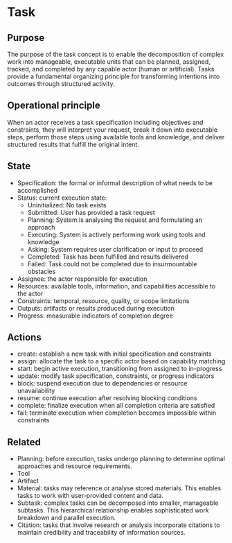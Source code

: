 <!-- import { Meta } from '@storybook/addon-docs/blocks'; -->

<!-- <Meta title="Concepts/Task*" /> -->

# Task

## Purpose

The purpose of the task concept is to enable the decomposition of complex work into manageable, executable units that can be planned, assigned, tracked, and completed by any capable actor (human or artificial). Tasks provide a fundamental organizing principle for transforming intentions into outcomes through structured activity.

## Operational principle

When an actor receives a task specification including objectives and constraints, they will interpret your request, break it down into executable steps, perform those steps using available tools and knowledge, and deliver structured results that fulfill the original intent.

## State

- Specification: the formal or informal description of what needs to be accomplished
- Status: current execution state:
  - Uninitialized: No task exists
  - Submitted: User has provided a task request
  - Planning: System is analysing the request and formulating an approach
  - Executing: System is actively performing work using tools and knowledge
  - Asking: System requires user clarification or input to proceed
  - Completed: Task has been fulfilled and results delivered
  - Failed: Task could not be completed due to insurmountable obstacles
- Assignee: the actor responsible for execution
- Resources: available tools, information, and capabilities accessible to the actor
- Constraints: temporal, resource, quality, or scope limitations
- Outputs: artifacts or results produced during execution
- Progress: measurable indicators of completion degree

## Actions

- create: establish a new task with initial specification and constraints
- assign: allocate the task to a specific actor based on capability matching
- start: begin active execution, transitioning from assigned to in-progress
- update: modify task specification, constraints, or progress indicators
- block: suspend execution due to dependencies or resource unavailability
- resume: continue execution after resolving blocking conditions
- complete: finalize execution when all completion criteria are satisfied
- fail: terminate execution when completion becomes impossible within constraints

<!-- - `submit(request)`: User provides a task description
- `plan()`: System analyzes request and creates execution strategy
- `execute_step()`: System performs individual work components
- `ask_user(question)`: System requests clarification
- `provide_input(response)`: User supplies requested information
- `complete(results)`: System delivers final outputs
- `fail(reason)`: System terminates task due to inability to proceed -->

<!-- ## State transitions

Uninitialized → Submitted → Planning → Executing → (potentially Asking → Executing cycles) → Completed/Failed. -->


## Related

- Planning: before execution, tasks undergo planning to determine optimal approaches and resource requirements.
- Tool
- Artifact
- Material: tasks may reference or analyse stored materials. This enables tasks to work with user-provided content and data.
- Subtask: complex tasks can be decomposed into smaller, manageable subtasks. This hierarchical relationship enables sophisticated work breakdown and parallel execution.
- Citation: tasks that involve research or analysis incorporate citations to maintain credibility and traceability of information sources.
